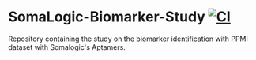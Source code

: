 # SomaLogic-Biomarker-Study [![CI](https://github.com/rayotoo/SomaLogic-Biomarker-Study/actions/workflows/blank.yml/badge.svg)](https://github.com/rayotoo/SomaLogic-Biomarker-Study/actions/workflows/blank.yml)
Repository containing the study on the biomarker identification with PPMI dataset with Somalogic's Aptamers.

